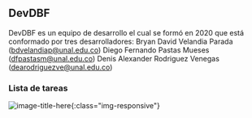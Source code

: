 ## DevDBF

DevDBF es un equipo de desarrollo el cual se formó en 2020 que está conformado por tres desarrolladores:
Bryan David Velandia Parada (bdvelandiap@unal.edu.co)
Diego Fernando Pastas Mueses (dfpastasm@unal.edu.co)
Denis Alexander Rodriguez Venegas (dearodriguezve@unal.edu.co)

### Lista de tareas
![image-title-here](https://www.somagnews.com/wp-content/uploads/2020/04/75-e1586981465263.png){:class="img-responsive"}